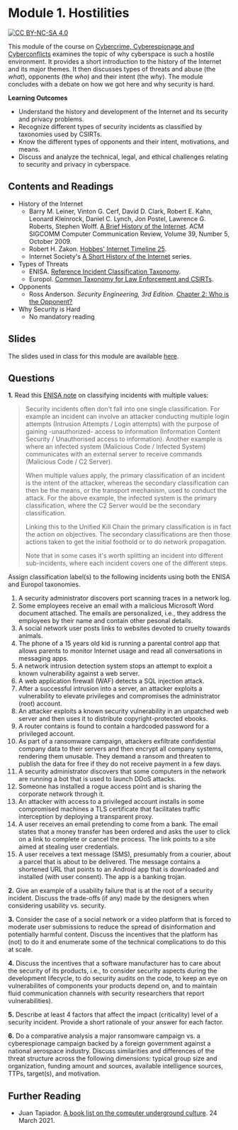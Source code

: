 # Module 1. Hostilities

[![CC BY-NC-SA 4.0][cc-by-nc-sa-shield]][cc-by-nc-sa]

[cc-by-nc-sa]: http://creativecommons.org/licenses/by-nc-sa/4.0/
[cc-by-nc-sa-shield]: https://img.shields.io/badge/License-CC%20BY--NC--SA%204.0-lightgrey.svg


This module of the course on [Cybercrime, Cyberespionage and Cyberconflicts](https://github.com/0xjet/ccc) examines the topic of why cyberspace is such a hostile environment. It provides a short introduction to the history of the Internet and its major themes. It then discusses types of threats and abuse (the _what_), opponents (the _who_) and their intent (the _why_). The module concludes with a debate on how we got here and why security is hard.


**Learning Outcomes**
* Understand the history and development of the Internet and its security and privacy problems.
* Recognize different types of security incidents as classified by taxonomies used by CSIRTs.
* Know the different types of opponents and their intent, motivations, and means.
* Discuss and analyze the technical, legal, and ethical challenges relating to security and privacy in cyberspace.


## Contents and Readings

* History of the Internet
    * Barry M. Leiner, Vinton G. Cerf, David D. Clark, Robert E. Kahn, Leonard Kleinrock, Daniel C. Lynch, Jon Postel, Lawrence G. Roberts, Stephen Wolff. [A Brief History of the Internet](https://sites.cs.ucsb.edu/~almeroth/classes/F10.176A/papers/internet-history-09.pdf). ACM SIGCOMM Computer Communication Review, Volume 39, Number 5, October 2009.
    * Robert H. Zakon. [Hobbes' Internet Timeline 25](https://www.zakon.org/robert/internet/timeline/).
    * Internet Society's [A Short History of the Internet](https://www.internetsociety.org/internet/history-internet/) series.
* Types of Threats
    * ENISA. [Reference Incident Classification Taxonomy](https://www.enisa.europa.eu/publications/reference-incident-classification-taxonomy).
    * Europol. [Common Taxonomy for Law Enforcement and CSIRTs](https://www.europol.europa.eu/publications-documents/common-taxonomy-for-law-enforcement-and-csirts).
* Opponents
    * Ross Anderson. _Security Engineering, 3rd Edition_. [Chapter 2: Who is the Opponent?](https://www.cl.cam.ac.uk/~rja14/book.html)
* Why Security is Hard
    * No mandatory reading


## Slides

The slides used in class for this module are available [here](https://tbd).


## Questions

**1.**
Read this [ENISA note](https://github.com/enisaeu/Reference-Security-Incident-Taxonomy-Task-Force/blob/master/Documentation/howtogetstarted.md#multiple-values) on classifying incidents with multiple values:

>Security incidents often don't fall into one single classification. For example an incident can involve an attacker conducting multiple login attempts (Intrusion Attempts / Login attempts) with the purpose of gaining -unauthorized- access to information (Information Content Security / Unauthorised access to information). Another example is where an infected system (Malicious Code / Infected System) communicates with an external server to receive commands (Malicious Code / C2 Server).
>
>When multiple values apply, the primary classification of an incident is the intent of the attacker, whereas the secondary classification can then be the means, or the transport mechanism, used to conduct the attack. For the above example, the infected system is the primary classification, where the C2 Server would be the secondary classification.
>
>Linking this to the Unified Kill Chain the primary classification is in fact the action on objectives. The secondary classifications are then those actions taken to get the initial foothold or to do network propagation.
>
>Note that in some cases it's worth splitting an incident into different sub-incidents, where each incident covers one of the different steps.

Assign classification label(s) to the following incidents using both the ENISA and Europol taxonomies.

1. A security administrator discovers port scanning traces in a network log.
2. Some employees receive an email with a malicious Microsoft Word document attached. The emails are personalized, i.e., they address the employees by their name and contain other pesonal details.
3. A social network user posts links to websites devoted to cruelty towards animals.
4. The phone of a 15 years old kid is running a parental control app that allows parents to monitor Internet usage and read all conversations in messaging apps.
5. A network intrusion detection system stops an attempt to exploit a known vulnerability against a web server.
6. A web application firewall (WAF) detects a SQL injection attack.
7. After a successful intrusion into a server, an attacker exploits a vulnerability to elevate privileges and compromises the administrator (root) account.
8. An attacker exploits a known security vulnerability in an unpatched web server and then uses it to distribute copyright-protected ebooks.
9. A router contains is found to contain a hardcoded password for a privileged account.
10. As part of a ransomware campaign, attackers exfiltrate confidential company data to their servers and then encrypt all company systems, rendering them unusable. They demand a ransom and threaten to publish the data for free if they do not receive payment in a few days.
11. A security administrator discovers that some computers in the network are running a bot that is used to launch DDoS attacks.
12. Someone has installed a rogue access point and is sharing the corporate network through it.
13. An attacker with access to a privileged account installs in some compromised machines a TLS certificate that facilitates traffic interception by deploying a transparent proxy.
14. A user receives an email pretending to come from a bank. The email states that a money transfer has been ordered and asks the user to click on a link to complete or cancel the process. The link points to a site aimed at stealing user credentials.
15. A user receives a text message (SMS), presumably from a courier, about a parcel that is about to be delivered. The message contains a shortened URL that points to an Android app that is downloaded and installed (with user consent). The app is a banking trojan.

**2.**
Give an example of a usability failure that is at the root of a security incident. Discuss the trade-offs (if any) made by the designers when considering usability vs. security.

**3.**
Consider the case of a social network or a video platform that is forced to moderate user submissions to reduce the spread of disinformation and potentially harmful content. Discuss the incentives that the platform has (not) to do it and enumerate some of the technical complications to do this at scale.

**4.**
Discuss the incentives that a software manufacturer has to care about the security of its products, i.e., to consider security aspects during the development lifecycle, to do security audits on the code, to keep an eye on vulnerabilites of components your products depend on, and to maintain fluid communication channels with security researchers that report vulnerabilities).

**5.**
Describe at least 4 factors that affect the impact (criticality) level of a security incident. Provide a short rationale of your answer for each factor.

**6.**
Do a comparative analysis a major ransomware campaign vs. a cyberespionage campaign backed by a foreign government against a national aerospace industry. Discuss similarities and differences of the threat structure across the following dimensions: typical group size and organization, funding amount and sources, available intelligence sources, TTPs, target(s), and motivation.


## Further Reading

* Juan Tapiador. [A book list on the computer underground culture](https://0xjet.github.io/3OHA/20210324/20210324_books_computer_underground_culture.html). 24 March 2021.

